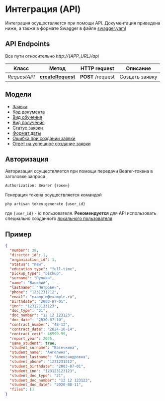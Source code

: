 # Интеграция (API)
Интеграция осуществляется при помощи API. Документация приведена ниже, а также в формате Swagger в файле 
[swagger.yaml](API/swagger.yaml)

## API Endpoints

Все пути относительно *http://{APP_URL}/api*

| Класс        | Метод                                                | HTTP request      | Описание       |
|--------------|------------------------------------------------------|-------------------|----------------|
| *RequestAPI* | [**createRequest**](API/RequestAPI.md#createrequest) | **POST** /request | Создать заявку |

## Модели

- [Заявка](API/Model/Request.md)
- [Код документа](API/Model/DocType.md)
- [Вид обучения](API/Model/EducationType.md)
- [Вид получения](API/Model/PickupType.md)
- [Статус заявки](API/Model/RequestStatus.md)
- [Формат даты](API/Model/StringDate.md)
- [Ошибка при создании заявки](API/Model/Error.md)
- [Ответ на успешное создание заявки](API/Model/CreateRequest200Response.md)


## Авторизация

Авторизация осуществляется при помощи передачи Bearer-токена в заголовке запроса
```http request
Authorization: Bearer {токен}
```
Генерация токена осуществляется командой
```shell
php artisan token:generate {user_id}
```
где `{user_id}` - id пользователя. **Рекомендуется** для API использовать специально созданного
[локального пользователя](DATABASE.md#локальные-пользователи)  

## Пример

```json
{
  "number": 38,
  "director_id": 1,
  "organization_id": 1,
  "status": "new",
  "education_type": "full-time",
  "pickup_type": "pickup",
  "surname": "Пупкин",
  "name": "Василий",
  "lastname": "Петрович",
  "phone": "1231231212",
  "email": "example@example.ru",
  "birthdate": "2003-07-01",
  "inn": "123123123123",
  "doc_type": "21",
  "doc_number": "12 12 123123",
  "doc_date": "2020-07-10",
  "contract_number": "48-12",
  "contract_date": "2024-10-14",
  "contract_cost": 46999.99,
  "report_year": 2025,
  "same_student": true,
  "student_surname": "Васечкина",
  "student_name": "Ангелина",
  "student_lastname": "Александровна",
  "student_phone": "1231231212",
  "student_birthdate": "2003-07-01",
  "student_inn": "123123123123",
  "student_doc_type": "21",
  "student_doc_number": "12 12 123123",
  "student_doc_date": "2020-08-11",
  "files": []
}
```

